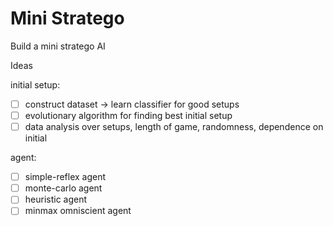 # Mini Stratego
Build a mini stratego AI

Ideas

initial setup:
- [ ] construct dataset -> learn classifier for good setups
- [ ] evolutionary algorithm for finding best initial setup
- [ ] data analysis over setups, length of game, randomness, dependence on initial

agent:
- [ ] simple-reflex agent
- [ ] monte-carlo agent
- [ ] heuristic agent
- [ ] minmax omniscient agent
